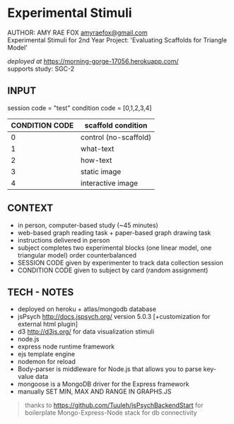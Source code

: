 # Experimental Stimuli
AUTHOR: AMY RAE FOX amyraefox@gmail.com  
Experimental Stimuli for 2nd Year Project: 'Evaluating Scaffolds for Triangle Model'

_deployed at_ https://morning-gorge-17056.herokuapp.com/  
supports study: SGC-2


##  INPUT

session code = "test"
condition code = [0,1,2,3,4]

CONDITION CODE | scaffold condition
 ------------- |-------------
 0             | control (no-scaffold)
 1             | what-text
 2             | how-text
 3             | static image
 4             | interactive image

##  CONTEXT
- in person, computer-based study (~45 minutes)
- web-based graph reading task + paper-based graph drawing task
- instructions delivered in person
- subject completes two experimental blocks (one linear model, one triangular model) order counterbalanced
- SESSION CODE given by experimenter to track data collection session
- CONDITION CODE given to subject by card (random assignment)

##  TECH - NOTES
- deployed on heroku + atlas/mongodb database
- jsPsych http://docs.jspsych.org/ version 5.0.3 [+customization for external html plugin]
- d3 http://d3js.org/ for data visualization stimuli
- node.js
- express node runtime framework
- ejs template engine
- nodemon for reload
- Body-parser is middleware for Node.js that allows you to parse key-value data
- mongoose is a MongoDB driver for the Express framework
- manually SET MIN, MAX AND RANGE IN GRAPHS.JS


> thanks to https://github.com/Tuuleh/jsPsychBackendStart for boilerplate Mongo-Express-Node stack for db connectivity
